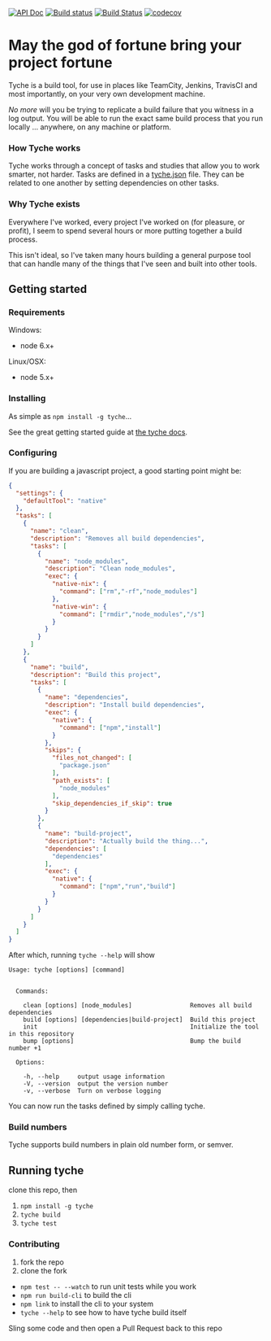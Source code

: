 [![API Doc](https://doclets.io/withinboredom/tyche/master.svg)](https://doclets.io/withinboredom/tyche/master) [![Build status](https://ci.appveyor.com/api/projects/status/g6g599g61onplq17/branch/master?svg=true)](https://ci.appveyor.com/project/withinboredom/tyche/branch/master) [![Build Status](https://travis-ci.org/withinboredom/tyche.svg?branch=master)](https://travis-ci.org/withinboredom/tyche) [![codecov](https://codecov.io/gh/withinboredom/tyche/branch/master/graph/badge.svg)](https://codecov.io/gh/withinboredom/tyche)


# May the god of fortune bring your project fortune

Tyche is a build tool, for use in places like TeamCity, Jenkins, TravisCI
and most importantly, on your very own development machine.

*No more* will you be trying to replicate a build failure that you witness
in a log output. You will be able to run the exact same build process that
you run locally ... anywhere, on any machine or platform.

### How Tyche works

Tyche works through a concept of tasks and studies that allow you to work
smarter, not harder. Tasks are defined in a [tyche.json](./tyche.json) file. 
They can be related to one another by setting dependencies on other tasks.

### Why Tyche exists

Everywhere I've worked, every project I've worked on (for pleasure, or profit),
I seem to spend several hours or more putting together a build process.

This isn't ideal, so I've taken many hours building a general purpose tool
that can handle many of the things that I've seen and built into other tools.

## Getting started

### Requirements

Windows:
 - node 6.x+

Linux/OSX:
 - node 5.x+

### Installing

As simple as `npm install -g tyche`...

See the great getting started guide at [the tyche docs](https://github.io/withinboredom/tyche/basics/).

### Configuring

If you are building a javascript project, a good starting point might be:

``` json
{
  "settings": {
    "defaultTool": "native"
  },
  "tasks": [
    {
      "name": "clean",
      "description": "Removes all build dependencies",
      "tasks": [
        {
          "name": "node_modules",
          "description": "Clean node_modules",
          "exec": {
            "native-nix": {
              "command": ["rm","-rf","node_modules"]
            },
            "native-win": {
              "command": ["rmdir","node_modules","/s"]
            }
          }
        }
      ]
    },
    {
      "name": "build",
      "description": "Build this project",
      "tasks": [
        {
          "name": "dependencies",
          "description": "Install build dependencies",
          "exec": {
            "native": {
              "command": ["npm","install"]
            }
          },
          "skips": {
            "files_not_changed": [
              "package.json"
            ],
            "path_exists": [
              "node_modules"
            ],
            "skip_dependencies_if_skip": true
          }
        },
        {
          "name": "build-project",
          "description": "Actually build the thing...",
          "dependencies": [
            "dependencies"
          ],
          "exec": {
            "native": {
              "command": ["npm","run","build"]
            }
          }
        }
      ]
    }
  ]
}
```

After which, running `tyche --help` will show

```
Usage: tyche [options] [command]


  Commands:

    clean [options] [node_modules]                Removes all build dependencies
    build [options] [dependencies|build-project]  Build this project
    init                                          Initialize the tool in this repository
    bump [options]                                Bump the build number +1

  Options:

    -h, --help     output usage information
    -V, --version  output the version number
    -v, --verbose  Turn on verbose logging
```

You can now run the tasks defined by simply calling tyche.

### Build numbers

Tyche supports build numbers in plain old number form, or semver.

## Running tyche

clone this repo, then

1. `npm install -g tyche`
2. `tyche build`
3. `tyche test`

### Contributing

1. fork the repo
1. clone the fork

- `npm test -- --watch` to run unit tests while you work
- `npm run build-cli` to build the cli
- `npm link` to install the cli to your system
- `tyche --help` to see how to have tyche build itself

Sling some code and then open a Pull Request back to this repo
